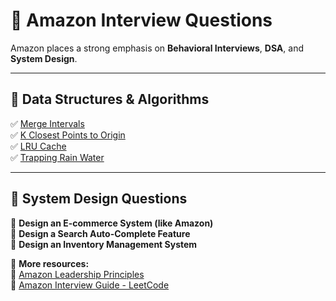 # 🚀 Amazon Interview Questions  

Amazon places a strong emphasis on **Behavioral Interviews**, **DSA**, and **System Design**.  

---

## **📌 Data Structures & Algorithms**
✅ [Merge Intervals](https://leetcode.com/problems/merge-intervals/)  
✅ [K Closest Points to Origin](https://leetcode.com/problems/k-closest-points-to-origin/)  
✅ [LRU Cache](https://leetcode.com/problems/lru-cache/)  
✅ [Trapping Rain Water](https://leetcode.com/problems/trapping-rain-water/)  

---

## **📌 System Design Questions**
🔹 **Design an E-commerce System (like Amazon)**  
🔹 **Design a Search Auto-Complete Feature**  
🔹 **Design an Inventory Management System**  

📜 **More resources:**  
📌 [Amazon Leadership Principles](https://www.amazon.jobs/en/principles)  
📌 [Amazon Interview Guide - LeetCode](https://leetcode.com/discuss/interview-question/125058/)  
